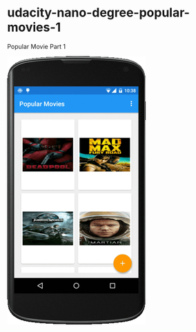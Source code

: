 # udacity-nano-degree-popular-movies-1
Popular Movie Part 1

![Alt text](/screenshot/popular_movie_1.gif?raw=true "Popular movies Part 1")
